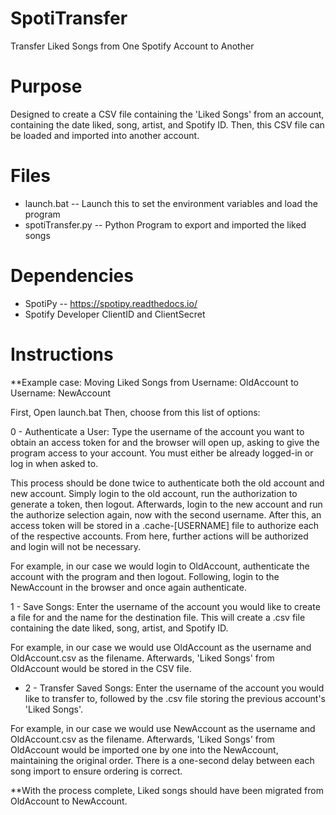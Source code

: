 # SpotiTransfer
Transfer Liked Songs from One Spotify Account to Another

# Purpose
Designed to create a CSV file containing the 'Liked Songs' from an account, containing the date liked, song, artist, and Spotify ID. Then, this CSV file can be loaded and imported into another account. 

# Files
* launch.bat -- Launch this to set the environment variables and load the program
* spotiTransfer.py  -- Python Program to export and imported the liked songs

# Dependencies
* SpotiPy -- https://spotipy.readthedocs.io/
* Spotify Developer ClientID and ClientSecret

# Instructions
**Example case: Moving Liked Songs from Username: OldAccount to Username: NewAccount

First, Open launch.bat
Then, choose from this list of options: 

0 - Authenticate a User: 
Type the username of the account you want to obtain an access token for and the browser will open up, asking to give the program access to your account. You must either be already logged-in or log in when asked to. 

This process should be done twice to authenticate both the old account and new account. Simply login to the old account, run the authorization to generate a token, then logout. Afterwards, login to the new account and run the authorize selection again, now with the second username. After this, an access token will be stored in a .cache-[USERNAME] file to authorize each of the respective accounts. From here, further actions will be authorized and login will not be necessary. 

For example, in our case we would login to OldAccount, authenticate the account with the program and then logout. Following, login to the NewAccount in the browser and once again authenticate.

1 - Save Songs:
Enter the username of the account you would like to create a file for and the name for the destination file. This will create a .csv file containing the date liked, song, artist, and Spotify ID. 

For example, in our case we would use OldAccount as the username and OldAccount.csv as the filename. Afterwards, 'Liked Songs' from OldAccount would be stored in the CSV file. 

* 2 - Transfer Saved Songs:
Enter the username of the account you would like to transfer to, followed by the .csv file storing the previous account's 'Liked Songs'. 

For example, in our case we would use NewAccount as the username and OldAccount.csv as the filename. Afterwards, 'Liked Songs' from OldAccount would be imported one by one into the NewAccount, maintaining the original order. There is a one-second delay between each song import to ensure ordering is correct. 

**With the process complete, Liked songs should have been migrated from OldAccount to NewAccount. 
